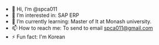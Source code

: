 - 👋 Hi, I’m @spca011
- 👀 I’m interested in: SAP ERP
- 🌱 I’m currently learning: Master of It at Monash university.
- 📫 How to reach me: To send to email spca011@gmail.com
- ⚡ Fun fact: I'm Korean

<!---
spca011/spca011 is a ✨ special ✨ repository because its `README.md` (this file) appears on your GitHub profile.
You can click the Preview link to take a look at your changes.
--->
